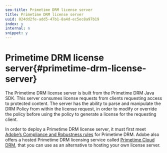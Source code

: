 ```yaml
---
seo-title: Primetime DRM license server
title: Primetime DRM license server
uuid: 024dd2fe-add5-47b1-8a4d-ec5ec8a97b19
index: y
internal: n
snippet: y
---
```


# Primetime DRM license server{#primetime-drm-license-server}

The Primetime DRM license server is built from the Primetime DRM Java SDK. This server consumes license requests from clients requesting access to protected content. The server has the ability to parse and manipulate the DRM Policy from within the license request, in order to modify or override the policy before using the policy to generate a license for the requesting client.

In order to deploy a Primetime DRM license server, it must first meet [Adobe’s Compliance and Robustness rules](http://www.adobe.com/content/dam/Adobe/en/products/adobe-access/pdfs/adobe-compliance.pdf) for Primetime DRM. Adobe also offers a hosted Primetime DRM licensing service called [Primetime Cloud DRM](http://help.adobe.com/en_US/primetime/drm/cloud_drm/1.2/cloud-quick-start/index.html#concept-Adobe_Primetime_Cloud_DRM_QuickStart_Guide), that you can use as an alternative to hosting your own license server. 
